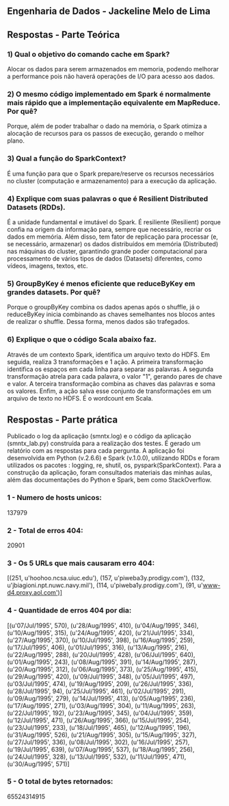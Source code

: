 ## Engenharia de Dados - Jackeline Melo de Lima

## Respostas - Parte Teórica
### 1) Qual o objetivo do comando cache em Spark?
Alocar os dados para serem armazenados em memoria, podendo melhorar a performance pois não haverá operações de I/O para acesso aos dados.

### 2) O mesmo código implementado em Spark é normalmente mais rápido que a implementação equivalente em MapReduce. Por quê?
Porque, além de poder trabalhar o dado na memória, o Spark otimiza a alocação de recursos para os passos de execução, gerando o melhor plano.

### 3) Qual a função do SparkContext?
É uma função para que o Spark prepare/reserve os recursos necessários no cluster (computação e armazenamento) para a execução da aplicação.

### 4) Explique com suas palavras o que é Resilient Distributed Datasets (RDDs).
É a unidade fundamental e imutável do Spark. É resiliente (Resilient) porque confia na origem da informação para, sempre que necessário, recriar os dados em memória. Além disso, tem fator de replicação para processar (e, se necessário, armazenar) os dados distribuídos em memória (Distributed) nas máquinas do cluster, garantindo grande poder computacional para processamento de vários tipos de dados (Datasets) diferentes, como vídeos, imagens, textos, etc.

### 5) GroupByKey é menos eficiente que reduceByKey em grandes datasets. Por quê?
Porque o groupByKey combina os dados apenas após o shuffle, já o reduceByKey inicia combinando as chaves semelhantes nos blocos antes de realizar o shuffle. Dessa forma, menos dados são trafegados.

### 6) Explique o que o código Scala abaixo faz.
Através de um contexto Spark, identifica um arquivo texto do HDFS. Em seguida, realiza 3 transformações e 1 ação. A primeira transformação identifica os espaços em cada linha para separar as palavras. A segunda transformação atrela para cada palavra, o valor "1", gerando pares de chave e valor. A terceira transformação combina as chaves das palavras e soma os valores. Enfim, a ação salva esse conjunto de transformações em um arquivo de texto no HDFS. É o wordcount em Scala.

## Respostas - Parte prática

Publicado o log da aplicação (smntx.log) e o código da aplicação (smntx_lab.py) construída para a realização dos testes. É gerado um relatório com as respostas para cada pergunta.
A aplicação foi desenvolvida em Python (v.2.6.6) e Spark (v.1.0.0), utilizando RDDs e foram utilizados os pacotes : logging, re, shutil, os, pyspark(SparkContext).
Para a construção da aplicação, foram consultados materiais das minhas aulas, além das documentações do Python e Spark, bem como StackOverflow.

### 1 - Numero de hosts unicos: 
137979 

### 2 - Total de erros 404: 
20901 

### 3 - Os 5 URLs que mais causaram erro 404: 
[(251, u'hoohoo.ncsa.uiuc.edu'), (157, u'piweba3y.prodigy.com'), (132, u'jbiagioni.npt.nuwc.navy.mil'), (114, u'piweba1y.prodigy.com'), (91, u'www-d4.proxy.aol.com')] 

### 4 - Quantidade de erros 404 por dia: 
[(u'07/Jul/1995', 570), (u'28/Aug/1995', 410), (u'04/Aug/1995', 346), (u'10/Aug/1995', 315), (u'24/Aug/1995', 420), (u'21/Jul/1995', 334), (u'27/Aug/1995', 370), (u'10/Jul/1995', 398), (u'16/Aug/1995', 259), (u'17/Jul/1995', 406), (u'01/Jul/1995', 316), (u'13/Aug/1995', 216), (u'22/Aug/1995', 288), (u'20/Jul/1995', 428), (u'06/Jul/1995', 640), (u'01/Aug/1995', 243), (u'08/Aug/1995', 391), (u'14/Aug/1995', 287), (u'20/Aug/1995', 312), (u'06/Aug/1995', 373), (u'25/Aug/1995', 415), (u'29/Aug/1995', 420), (u'09/Jul/1995', 348), (u'05/Jul/1995', 497), (u'03/Jul/1995', 474), (u'19/Aug/1995', 209), (u'26/Jul/1995', 336), (u'28/Jul/1995', 94), (u'25/Jul/1995', 461), (u'02/Jul/1995', 291), (u'09/Aug/1995', 279), (u'14/Jul/1995', 413), (u'05/Aug/1995', 236), (u'17/Aug/1995', 271), (u'03/Aug/1995', 304), (u'11/Aug/1995', 263), (u'22/Jul/1995', 192), (u'23/Aug/1995', 345), (u'04/Jul/1995', 359), (u'12/Jul/1995', 471), (u'26/Aug/1995', 366), (u'15/Jul/1995', 254), (u'23/Jul/1995', 233), (u'18/Jul/1995', 465), (u'12/Aug/1995', 196), (u'31/Aug/1995', 526), (u'21/Aug/1995', 305), (u'15/Aug/1995', 327), (u'27/Jul/1995', 336), (u'08/Jul/1995', 302), (u'16/Jul/1995', 257), (u'19/Jul/1995', 639), (u'07/Aug/1995', 537), (u'18/Aug/1995', 256), (u'24/Jul/1995', 328), (u'13/Jul/1995', 532), (u'11/Jul/1995', 471), (u'30/Aug/1995', 571)] 

### 5 - O total de bytes retornados: 
65524314915 
